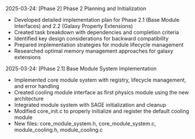 <!-- Purpose: Record completed milestones -->
<!-- Update Rules: 
- Add new milestones at the bottom
- 100-word limit per entry! 
- Include:
  • Today's date and phase identifier
  • Milestone summary
  • List of new, modified and deleted files (exclude log files)
-->

2025-03-24: [Phase 2] Phase 2 Planning and Initialization
- Developed detailed implementation plan for Phase 2.1 (Base Module Interfaces) and 2.2 (Galaxy Property Extensions)
- Created task breakdown with dependencies and completion criteria
- Identified key design considerations for backward compatibility
- Prepared implementation strategies for module lifecycle management
- Researched optimal memory management approaches for galaxy extensions

2025-03-24: [Phase 2.1] Base Module System Implementation
- Implemented core module system with registry, lifecycle management, and error handling
- Created cooling module interface as first physics module using the new architecture
- Integrated module system with SAGE initialization and cleanup
- Modified core_init.c to properly initialize and register the default cooling module
- New files: core_module_system.h, core_module_system.c, module_cooling.h, module_cooling.c

